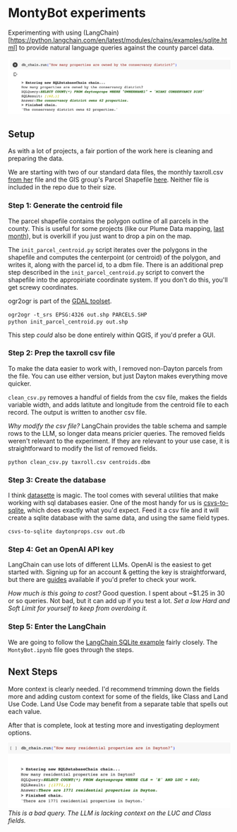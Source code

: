 # MontyBot experiments #

Experimenting with using (LangChain)[https://python.langchain.com/en/latest/modules/chains/examples/sqlite.html] to provide natural language queries against the county parcel data.

![Good Image](img/good.png)

## Setup ##

As with a lot of projects, a fair portion of the work here is cleaning and preparing the data.

We are starting with two of our standard data files, the monthly taxroll.csv [from her](http://www.mctreas.org/mctreas/fdpopup.cfm?dtype=TR) file and the GIS group's Parcel Shapefile [here](http://www.mcauditor.org/downloads/Shape_files/SHAPEFILES_PARCELLINES_ROW_OLDLOT.zip). Neither file is included in the repo due to their size.

### Step 1: Generate the centroid file ###

The parcel shapefile contains the polygon outline of all parcels in the county. This is useful for some projects (like our Plume Data mapping, [last month](https://www.codefordayton.org/2023/05/03/qgis-plume.html)), but is overkill if you just want to drop a pin on the map.

The `init_parcel_centroid.py` script iterates over the polygons in the shapefile and computes the centerpoint (or centroid) of the polygon, and writes it, along with the parcel id, to a dbm file. There is an additional prep step described in the `init_parcel_centroid.py` script to convert the shapefile into the appropiriate coordinate system. If you don't do this, you'll get screwy coordinates.

ogr2ogr is part of the [GDAL toolset](https://gdal.org/index.html).

```
ogr2ogr -t_srs EPSG:4326 out.shp PARCELS.SHP
python init_parcel_centroid.py out.shp
```

This step _could_ also be done entirely within QGIS, if you'd prefer a GUI.

### Step 2: Prep the taxroll csv file ###

To make the data easier to work with, I removed non-Dayton parcels from the file. You can use either version, but just Dayton makes everything move quicker.

`clean_csv.py` removes a handful of fields from the csv file, makes the fields variable width, and adds latitute and longitude from the centroid file to each record. The output is written to another csv file.

_Why modify the csv file?_ LangChain provides the table schema and sample rows to the LLM, so longer data means pricier queries. The removed fields weren't relevant to the experiment. If they are relevant to your use case, it is straightforward to modify the list of removed fields.

```
python clean_csv.py taxroll.csv centroids.dbm
```

### Step 3: Create the database ###

I think [datasette](https://datasette.io/) is magic. The tool comes with several utilities that make working with sql databases easier. One of the most handy for us is [csvs-to-sqlite](https://datasette.io/tools/csvs-to-sqlite), which does exactly what you'd expect. Feed it a csv file and it will create a sqlite database with the same data, and using the same field types.

```
csvs-to-sqlite daytonprops.csv out.db 
```

### Step 4: Get an OpenAI API key ###

LangChain can use lots of different LLMs. OpenAI is the easiest to get started with. Signing up for an account & getting the key is straightforward, but there are [guides](https://www.youtube.com/watch?v=Ay0u4O6PoBE) available if you'd prefer to check your work.

_How much is this going to cost?_ Good question. I spent about ~$1.25 in 30 or so queries. Not bad, but it can add up if you test a lot. *Set a low Hard and Soft Limit for yourself to keep from overdoing it.*

### Step 5: Enter the LangChain ###

We are going to follow the [LangChain SQLite example](https://python.langchain.com/en/latest/modules/chains/examples/sqlite.html) fairly closely. The `MontyBot.ipynb` file goes through the steps.

## Next Steps ##

More context is clearly needed. I'd recommend trimming down the fields more and adding custom context for some of the fields, like Class and Land Use Code. Land Use Code may benefit from a separate table that spells out each value.

After that is complete, look at testing more and investigating deployment options.

![Bad Image](img/bad.png)
_This is a bad query. The LLM is lacking context on the LUC and Class fields._